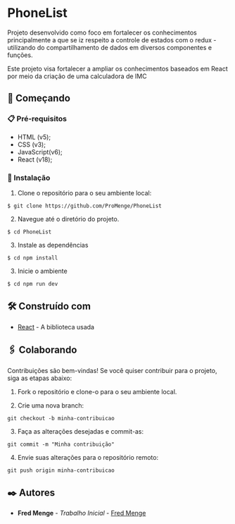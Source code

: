 # PhoneList

Projeto desenvolvido como foco em fortalecer os conhecimentos principalmente a que se iz respeito a controle de estados com o redux - utilizando do compartilhamento de dados em diversos componentes e funções.

Este projeto visa fortalecer a ampliar os conhecimentos baseados em React por meio da criação de uma calculadora de IMC

## 🚀 Começando

### 📋 Pré-requisitos

- HTML (v5);
- CSS (v3);
- JavaScript(v6);
- React (v18);

### 🔧 Instalação

1. Clone o repositório para o seu ambiente local:

```
$ git clone https://github.com/ProMenge/PhoneList
```

2. Navegue até o diretório do projeto.

```
$ cd PhoneList
```

3. Instale as dependências

```
$ cd npm install
```

3. Inicie o ambiente

```
$ cd npm run dev
```

## 🛠️ Construído com

- [React](https://www.google.com/url?sa=t&rct=j&q=&esrc=s&source=web&cd=&cad=rja&uact=8&ved=2ahUKEwiN7Pjcl6-HAxXQqJUCHRCED8IQFnoECAkQAQ&url=https%3A%2F%2Freact.dev%2F&usg=AOvVaw1tEjYYiD7LQlxO53dgjTHV&cshid=1721257678619561&opi=89978449) - A biblioteca usada

## 🖇️ Colaborando

Contribuições são bem-vindas! Se você quiser contribuir para o projeto, siga as etapas abaixo:

1. Fork o repositório e clone-o para o seu ambiente local.

2. Crie uma nova branch:

```
git checkout -b minha-contribuicao
```

3. Faça as alterações desejadas e commit-as:

```
git commit -m "Minha contribuição"
```

4. Envie suas alterações para o repositório remoto:

```
git push origin minha-contribuicao
```

## ✒️ Autores

- **Fred Menge** - _Trabalho Inicial_ - [Fred Menge](https://github.com/ProMenge)
